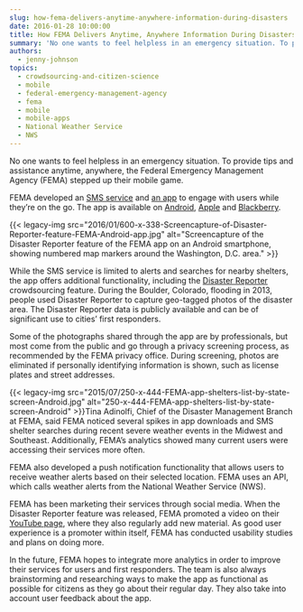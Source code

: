 ```yaml
---
slug: how-fema-delivers-anytime-anywhere-information-during-disasters
date: 2016-01-28 10:00:00
title: How FEMA Delivers Anytime, Anywhere Information During Disasters
summary: 'No one wants to feel helpless in an emergency situation. To provide tips and assistance anytime, anywhere, the Federal Emergency Management Agency (FEMA) stepped up their mobile game. FEMA developed an SMS service and an app to engage with users while they’re on the go. The app is available on Android, Apple and Blackberry.'
authors:
  - jenny-johnson
topics:
  - crowdsourcing-and-citizen-science
  - mobile
  - federal-emergency-management-agency
  - fema
  - mobile
  - mobile-apps
  - National Weather Service
  - NWS
---
```


No one wants to feel helpless in an emergency situation. To provide tips and assistance anytime, anywhere, the Federal Emergency Management Agency (FEMA) stepped up their mobile game.

FEMA developed an [SMS service](https://www.fema.gov/text-messages) and [an app](https://www.fema.gov/mobile-app) to engage with users while they’re on the go. The app is available on [Android](https://play.google.com/store/apps/details?id=gov.fema.mobile.android), [Apple](https://itunes.apple.com/us/app/fema/id474807486?mt=8) and [Blackberry](https://appworld.blackberry.com/webstore/vendor/18869/?countrycode=US&lang=en).

{{< legacy-img src="2016/01/600-x-338-Screencapture-of-Disaster-Reporter-feature-FEMA-Android-app.jpg" alt="Screencapture of the Disaster Reporter feature of the FEMA app on an Android smartphone, showing numbered map markers around the Washington, D.C. area." >}}

While the SMS service is limited to alerts and searches for nearby shelters, the app offers additional functionality, including the [Disaster Reporter](https://www.fema.gov/disaster-reporter) crowdsourcing feature. During the Boulder, Colorado, flooding in 2013, people used Disaster Reporter to capture geo-tagged photos of the disaster area. The Disaster Reporter data is publicly available and can be of significant use to cities’ first responders.

Some of the photographs shared through the app are by professionals, but most come from the public and go through a privacy screening process, as recommended by the FEMA privacy office. During screening, photos are eliminated if personally identifying information is shown, such as license plates and street addresses.

{{< legacy-img src="2015/07/250-x-444-FEMA-app-shelters-list-by-state-screen-Android.jpg" alt="250-x-444-FEMA-app-shelters-list-by-state-screen-Android" >}}Tina Adinolfi, Chief of the Disaster Management Branch at FEMA, said FEMA noticed several spikes in app downloads and SMS shelter searches during recent severe weather events in the Midwest and Southeast. Additionally, FEMA’s analytics showed many current users were accessing their services more often.

FEMA also developed a push notification functionality that allows users to receive weather alerts based on their selected location. FEMA uses an API, which calls weather alerts from the National Weather Service (NWS).

FEMA has been marketing their services through social media. When the Disaster Reporter feature was released, FEMA promoted a video on their [YouTube page](https://www.youtube.com/user/FEMA/featured), where they also regularly add new material. As good user experience is a promoter within itself, FEMA has conducted usability studies and plans on doing more.

In the future, FEMA hopes to integrate more analytics in order to improve their services for users and first responders. The team is also always brainstorming and researching ways to make the app as functional as possible for citizens as they go about their regular day. They also take into account user feedback about the app.
